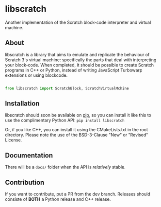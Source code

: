 # libscratch
Another implementation of the Scratch block-code interpreter and virtual machine. 


## About
libscratch is a library that aims to emulate and replicate the behaviour of Scratch 3's virtual machine: specifically the parts that deal with interpreting your block-code. 
When completed, it should be possible to create Scratch programs in C++ or Python, instead of writing JavaScript Turbowarp extensions or using blockcode.

``` python

from libscratch import ScratchBlock, ScratchVirtualMchine

```

## Installation
libscratch should soon be available on [pip](https://pypi.org), so you can install it like this to use the complimentary Python API:
`pip install libscratch`

Or, if you like C++, you can install it using the CMakeLists.txt in the root directory. Please note the use of the BSD-3-Clause "New" or "Revised" License.

## Documentation
There will be a `docs/` folder when the API is *relatively* stable. 

## Contribution
If you want to contribute, put a PR from the dev branch. Releases should consiste of **BOTH** a Python release and C++ release.
